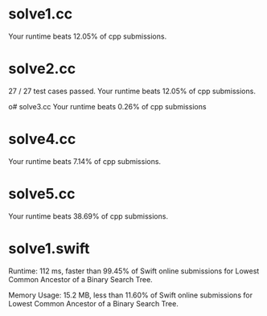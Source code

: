 # solve1.cc

Your runtime beats 12.05% of cpp submissions.

# solve2.cc

27 / 27 test cases passed.
Your runtime beats 12.05% of cpp submissions.

o# solve3.cc
Your runtime beats 0.26% of cpp submissions

# solve4.cc

Your runtime beats 7.14% of cpp submissions.

# solve5.cc

Your runtime beats 38.69% of cpp submissions.

# solve1.swift

Runtime: 112 ms, faster than 99.45% of Swift online submissions for Lowest Common Ancestor of a Binary Search Tree.

Memory Usage: 15.2 MB, less than 11.60% of Swift online submissions for Lowest Common Ancestor of a Binary Search Tree.
